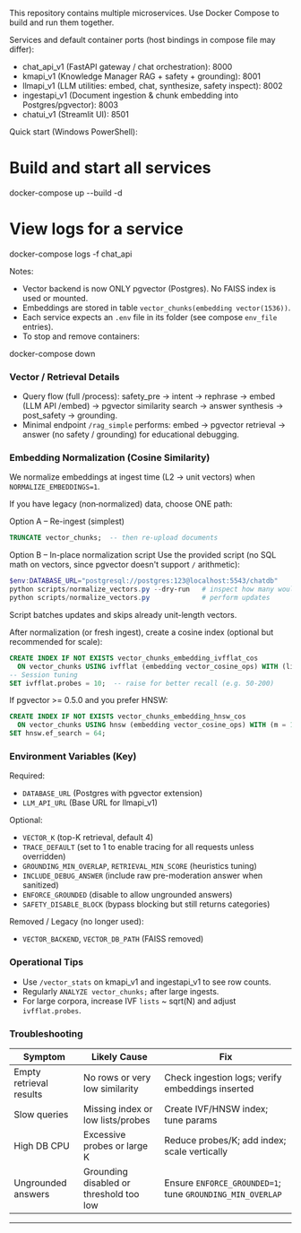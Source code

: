 This repository contains multiple microservices. Use Docker Compose to build and run them together.

Services and default container ports (host bindings in compose file may differ):
- chat_api_v1 (FastAPI gateway / chat orchestration): 8000
- kmapi_v1 (Knowledge Manager RAG + safety + grounding): 8001
- llmapi_v1 (LLM utilities: embed, chat, synthesize, safety inspect): 8002
- ingestapi_v1 (Document ingestion & chunk embedding into Postgres/pgvector): 8003
- chatui_v1 (Streamlit UI): 8501

Quick start (Windows PowerShell):

# Build and start all services
docker-compose up --build -d

# View logs for a service
docker-compose logs -f chat_api

Notes:
- Vector backend is now ONLY pgvector (Postgres). No FAISS index is used or mounted.
- Embeddings are stored in table `vector_chunks(embedding vector(1536))`.
- Each service expects an `.env` file in its folder (see compose `env_file` entries).
- To stop and remove containers:

docker-compose down

### Vector / Retrieval Details

- Query flow (full /process): safety_pre -> intent -> rephrase -> embed (LLM API /embed) -> pgvector similarity search -> answer synthesis -> post_safety -> grounding.
- Minimal endpoint `/rag_simple` performs: embed -> pgvector retrieval -> answer (no safety / grounding) for educational debugging.

### Embedding Normalization (Cosine Similarity)

We normalize embeddings at ingest time (L2 -> unit vectors) when `NORMALIZE_EMBEDDINGS=1`.

If you have legacy (non‑normalized) data, choose ONE path:

Option A – Re-ingest (simplest)
```sql
TRUNCATE vector_chunks;  -- then re-upload documents
```

Option B – In-place normalization script
Use the provided script (no SQL math on vectors, since pgvector doesn't support `/` arithmetic):
```powershell
$env:DATABASE_URL="postgresql://postgres:123@localhost:5543/chatdb"
python scripts/normalize_vectors.py --dry-run   # inspect how many would update
python scripts/normalize_vectors.py             # perform updates
```
Script batches updates and skips already unit-length vectors.

After normalization (or fresh ingest), create a cosine index (optional but recommended for scale):
```sql
CREATE INDEX IF NOT EXISTS vector_chunks_embedding_ivfflat_cos
  ON vector_chunks USING ivfflat (embedding vector_cosine_ops) WITH (lists = 100);
-- Session tuning
SET ivfflat.probes = 10;  -- raise for better recall (e.g. 50-200)
```

If pgvector >= 0.5.0 and you prefer HNSW:
```sql
CREATE INDEX IF NOT EXISTS vector_chunks_embedding_hnsw_cos
  ON vector_chunks USING hnsw (embedding vector_cosine_ops) WITH (m = 16, ef_construction = 64);
SET hnsw.ef_search = 64;
```

### Environment Variables (Key)

Required:
- `DATABASE_URL` (Postgres with pgvector extension)
- `LLM_API_URL` (Base URL for llmapi_v1)

Optional:
- `VECTOR_K` (top-K retrieval, default 4)
- `TRACE_DEFAULT` (set to 1 to enable tracing for all requests unless overridden)
- `GROUNDING_MIN_OVERLAP`, `RETRIEVAL_MIN_SCORE` (heuristics tuning)
- `INCLUDE_DEBUG_ANSWER` (include raw pre-moderation answer when sanitized)
- `ENFORCE_GROUNDED` (disable to allow ungrounded answers)
- `SAFETY_DISABLE_BLOCK` (bypass blocking but still returns categories)

Removed / Legacy (no longer used):
- `VECTOR_BACKEND`, `VECTOR_DB_PATH` (FAISS removed)

### Operational Tips

- Use `/vector_stats` on kmapi_v1 and ingestapi_v1 to see row counts.
- Regularly `ANALYZE vector_chunks;` after large ingests.
- For large corpora, increase IVF `lists` ~ sqrt(N) and adjust `ivfflat.probes`.

### Troubleshooting

| Symptom | Likely Cause | Fix |
|---------|--------------|-----|
| Empty retrieval results | No rows or very low similarity | Check ingestion logs; verify embeddings inserted |
| Slow queries | Missing index or low lists/probes | Create IVF/HNSW index; tune params |
| High DB CPU | Excessive probes or large K | Reduce probes/K; add index; scale vertically |
| Ungrounded answers | Grounding disabled or threshold too low | Ensure `ENFORCE_GROUNDED=1`; tune `GROUNDING_MIN_OVERLAP` |

---
